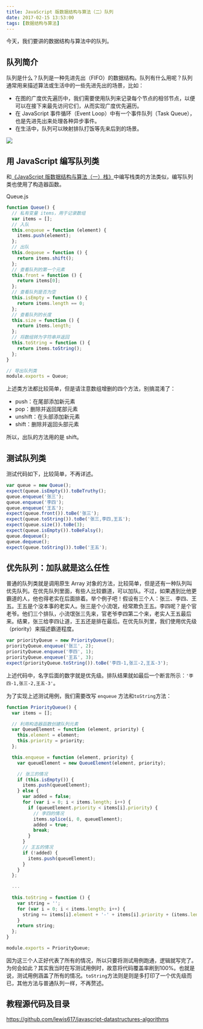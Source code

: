 ```yaml
---
title: JavaScript 版数据结构与算法（二）队列
date: 2017-02-15 13:53:00
tags: [数据结构与算法]
---
```


今天，我们要讲的数据结构与算法中的队列。

<!--more-->

## 队列简介

队列是什么？队列是一种先进先出（FIFO）的数据结构。队列有什么用呢？队列通常用来描述算法或生活中的一些先进先出的场景，比如：

- 在图的广度优先遍历中，我们需要使用队列来记录每个节点的相邻节点，以便可以在接下来最先访问它们，从而实现广度优先遍历。
- 在 JavaScript 事件循环（Event Loop）中有一个事件队列（Task Queue），也是先进先出来处理各种异步事件。
- 在生活中，队列可以映射排队打饭等先来后到的场景。

![](https://ws1.sinaimg.cn/large/83900b4ely1fcr48hfps7j20c40drglj)

## 用 JavaScript 编写队列类

和[《JavaScript 版数据结构与算法（一）栈》](https://lewis617.github.io/2017/02/15/stack/)中编写栈类的方法类似，编写队列类也使用了构造器函数。

Queue.js

```js
function Queue() {
  // 私有变量 items，用于记录数组
  var items = [];
  // 入队
  this.enqueue = function (element) {
    items.push(element);
  };
  // 出队
  this.dequeue = function () {
    return items.shift();
  };
  // 查看队列的第一个元素
  this.front = function () {
    return items[0];
  };
  // 查看队列是否为空
  this.isEmpty = function () {
    return items.length == 0;
  };
  // 查看队列的长度
  this.size = function () {
    return items.length;
  };
  // 将数组转为字符串并返回
  this.toString = function () {
    return items.toString();
  };
}

// 导出队列类
module.exports = Queue;
```

上述类方法都比较简单，但是请注意数组增删的四个方法，别搞混淆了：

- push：在尾部添加新元素
- pop：删除并返回尾部元素
- unshift：在头部添加新元素
- shift：删除并返回头部元素

所以，出队的方法用的是 shift。

## 测试队列类

测试代码如下，比较简单，不再详述。

```js
var queue = new Queue();
expect(queue.isEmpty()).toBeTruthy();
queue.enqueue('张三');
queue.enqueue('李四');
queue.enqueue('王五');
expect(queue.front()).toBe('张三');
expect(queue.toString()).toBe('张三,李四,王五');
expect(queue.size()).toBe(3);
expect(queue.isEmpty()).toBeFalsy();
queue.dequeue();
queue.dequeue();
expect(queue.toString()).toBe('王五');
```

## 优先队列：加队就是这么任性

普通的队列类就是调用原生 Array 对象的方法，比较简单，但是还有一种队列叫优先队列。在优先队列里面，有些人比较霸道，可以加队。不过，如果遇到比他更霸道的人，他也得老实在后面排着。举个例子吧！假设有三个人：张三、李四、王五。王五是个没本事的老实人。张三是个小流氓，经常欺负王五。李四呢？是个官老爷。他们三个排队，小流氓张三先来，官老爷李四第二个来，老实人王五最后来。结果，张三给李四让道，王五还是排在最后。在优先队列里，我们使用优先级（priority）来描述霸道程度。

```js
var priorityQueue = new PriorityQueue();
priorityQueue.enqueue('张三', 2);
priorityQueue.enqueue('李四', 1);
priorityQueue.enqueue('王五', 3);
expect(priorityQueue.toString()).toBe('李四-1,张三-2,王五-3');
```

上述代码中，名字后面的数字就是优先级。排队结果就如最后一个断言所示：`'李四-1,张三-2,王五-3'`。

为了实现上述测试用例，我们需要改写 `enqueue` 方法和`toString`方法：

```js
function PriorityQueue() {
  var items = [];

  // 利用构造器函数创建队列元素
  var QueueElement = function (element, priority) {
    this.element = element;
    this.priority = priority;
  };

  this.enqueue = function (element, priority) {
    var queueElement = new QueueElement(element, priority);

    // 张三的情况
    if (this.isEmpty()) {
      items.push(queueElement);
    } else {
      var added = false;
      for (var i = 0; i < items.length; i++) {
        if (queueElement.priority < items[i].priority) {
          // 李四的情况
          items.splice(i, 0, queueElement);
          added = true;
          break;
        }
      }
      // 王五的情况
      if (!added) {
        items.push(queueElement);
      }
    }
  };

  ...
  
  this.toString = function () {
    var string = '';
    for (var i = 0; i < items.length; i++) {
      string += items[i].element + '-' + items[i].priority + (items.length - i > 1 ? ',' : '');
    }
    return string;
  };
}

module.exports = PriorityQueue;
```

因为这三个人正好代表了所有的情况，所以只要将测试用例跑通，逻辑就写完了。为何会如此？其实我当时在写测试用例时，故意将代码覆盖率刷到100%。也就是说，测试用例涵盖了所有的情况。`toString`方法则是则是多打印了一个优先级而已，其他方法与普通队列一样，不再赘述。


## 教程源代码及目录

https://github.com/lewis617/javascript-datastructures-algorithms